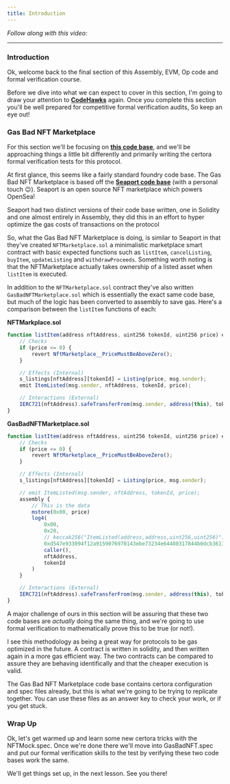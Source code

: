 ```yaml
---
title: Introduction
---
```


_Follow along with this video:_

---

### Introduction

Ok, welcome back to the final section of this Assembly, EVM, Op code and formal verification course.

Before we dive into what we can expect to cover in this section, I'm going to draw your attention to [**CodeHawks**](https://www.codehawks.com/) again. Once you complete this section you'll be well prepared for competitive formal verification audits, So keep an eye out!

### Gas Bad NFT Marketplace

For this section we'll be focusing on [**this code base**](https://github.com/Cyfrin/3-gas-bad-nft-marketplace-audit), and we'll be approaching things a little bit differently and primarily writing the certora formal verification tests for this protocol.

At first glance, this seems like a fairly standard foundry code base. The Gas Bad NFT Marketplace is based off the [**Seaport code base**](https://github.com/ProjectOpenSea/seaport) (with a personal touch 😉). Seaport is an open source NFT marketplace which powers OpenSea!

Seaport had two distinct versions of their code base written, one in Solidity and one almost entirely in Assembly, they did this in an effort to hyper optimize the gas costs of transactions on the protocol

So, what the Gas Bad NFT Marketplace is doing, is similar to Seaport in that they've created `NFTMarketplace.sol` a minimalistic marketplace smart contract with basic expected functions such as `listItem`, `cancelListing`, `buyItem`, `updateListing` and `withdrawProceeds`. Something worth noting is that the NFTMarketplace actually takes ownership of a listed asset when `listItem` is executed.

In addition to the `NFTMarketplace.sol` contract they've also written `GasBadNFTMarketplace.sol` which is essentially the exact same code base, but much of the logic has been converted to assembly to save gas. Here's a comparison between the `listItem` functions of each:

**NFTMarkplace.sol**

```js
function listItem(address nftAddress, uint256 tokenId, uint256 price) external {
    // Checks
    if (price <= 0) {
        revert NftMarketplace__PriceMustBeAboveZero();
    }

    // Effects (Internal)
    s_listings[nftAddress][tokenId] = Listing(price, msg.sender);
    emit ItemListed(msg.sender, nftAddress, tokenId, price);

    // Interactions (External)
    IERC721(nftAddress).safeTransferFrom(msg.sender, address(this), tokenId);
}
```

**GasBadNFTMarketplace.sol**

```js
function listItem(address nftAddress, uint256 tokenId, uint256 price) external {
    // Checks
    if (price <= 0) {
        revert NftMarketplace__PriceMustBeAboveZero();
    }

    // Effects (Internal)
    s_listings[nftAddress][tokenId] = Listing(price, msg.sender);

    // emit ItemListed(msg.sender, nftAddress, tokenId, price);
    assembly {
        // This is the data
        mstore(0x00, price)
        log4(
            0x00,
            0x20,
            // keccak256("ItemListed(address,address,uint256,uint256)")
            0xd547e933094f12a9159076970143ebe73234e64480317844b0dcb36117116de4,
            caller(),
            nftAddress,
            tokenId
        )
    }

    // Interactions (External)
    IERC721(nftAddress).safeTransferFrom(msg.sender, address(this), tokenId);
}
```

A major challenge of ours in this section will be assuring that these two code bases are _actually_ doing the same thing, and we're going to use formal verification to mathematically prove this to be true (or not!).

I see this methodology as being a great way for protocols to be gas optimized in the future. A contract is written in solidity, and then written again in a more gas efficient way. The two contracts can be compared to assure they are behaving identifically and that the cheaper execution is valid.

The Gas Bad NFT Marketplace code base contains certora configuration and spec files already, but this is what we're going to be trying to replicate together. You can use these files as an answer key to check your work, or if you get stuck.

### Wrap Up

Ok, let's get warmed up and learn some new certora tricks with the NFTMock.spec. Once we're done there we'll move into GasBadNFT.spec and put our formal verification skills to the test by verifying these two code bases work the same.

We'll get things set up, in the next lesson. See you there!
